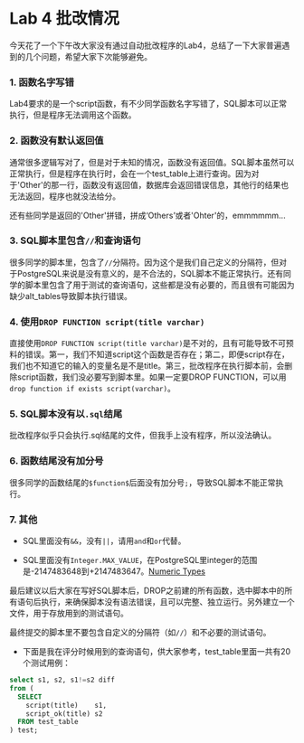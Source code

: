 # Lab 4 批改情况

今天花了一个下午改大家没有通过自动批改程序的Lab4，总结了一下大家普遍遇到的几个问题，希望大家下次能够避免。

### 1. 函数名字写错
Lab4要求的是一个script函数，有不少同学函数名字写错了，SQL脚本可以正常执行，但是程序无法调用这个函数。

### 2. 函数没有默认返回值
通常很多逻辑写对了，但是对于未知的情况，函数没有返回值。SQL脚本虽然可以正常执行，但是程序在执行时，会在一个test_table上进行查询。因为对于'Other'的那一行，函数没有返回值，数据库会返回错误信息，其他行的结果也无法返回，程序也就没法给分。

还有些同学是返回的'Other'拼错，拼成‘Others’或者'Ohter'的，emmmmmm...

### 3. SQL脚本里包含`//`和查询语句
很多同学的脚本里，包含了`//`分隔符。因为这个是我们自己定义的分隔符，但对于PostgreSQL来说是没有意义的，是不合法的，SQL脚本不能正常执行。还有同学的脚本里包含了用于测试的查询语句，这些都是没有必要的，而且很有可能因为缺少alt_tables导致脚本执行错误。

### 4. 使用`DROP FUNCTION script(title varchar)`
直接使用`DROP FUNCTION script(title varchar)`是不对的，且有可能导致不可预料的错误。第一，我们不知道script这个函数是否存在；第二，即便script存在，我们也不知道它的输入的变量名是不是title。第三，批改程序在执行脚本前，会删除script函数，我们没必要写到脚本里。如果一定要DROP FUNCTION，可以用`drop function if exists script(varchar)`。

### 5. SQL脚本没有以`.sql`结尾
批改程序似乎只会执行.sql结尾的文件，但我手上没有程序，所以没法确认。

### 6. 函数结尾没有加分号
很多同学的函数结尾的`$function$`后面没有加分号`;`，导致SQL脚本不能正常执行。

### 7. 其他

- SQL里面没有`&&`，没有`||`，请用`and`和`or`代替。

- SQL里面没有`Integer.MAX_VALUE`，在PostgreSQL里integer的范围是-2147483648到+2147483647。[Numeric Types](https://www.postgresql.org/docs/9.1/static/datatype-numeric.html)

最后建议以后大家在写好SQL脚本后，DROP之前建的所有函数，选中脚本中的所有语句后执行，来确保脚本没有语法错误，且可以完整、独立运行。另外建立一个文件，用于存放用到的测试语句。

最终提交的脚本里不要包含自定义的分隔符（如`//`）和不必要的测试语句。

- 下面是我在评分时候用到的查询语句，供大家参考，test_table里面一共有20个测试用例：
```sql
select s1, s2, s1!=s2 diff
from (
  SELECT
    script(title)    s1,
    script_ok(title) s2
  FROM test_table
) test;
```
